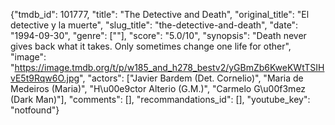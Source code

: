{"tmdb_id": 101777, "title": "The Detective and Death", "original_title": "El detective y la muerte", "slug_title": "the-detective-and-death", "date": "1994-09-30", "genre": [""], "score": "5.0/10", "synopsis": "Death never gives back what it takes. Only sometimes change one life for other", "image": "https://image.tmdb.org/t/p/w185_and_h278_bestv2/yGBmZb6KweKWtTSIHvE5t9Rqw6O.jpg", "actors": ["Javier Bardem (Det. Cornelio)", "Maria de Medeiros (Maria)", "H\u00e9ctor Alterio (G.M.)", "Carmelo G\u00f3mez (Dark Man)"], "comments": [], "recommandations_id": [], "youtube_key": "notfound"}